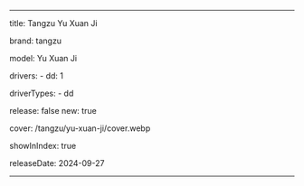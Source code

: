 ---

title: Tangzu Yu Xuan Ji

brand: tangzu

model: Yu Xuan Ji

drivers: 
    - dd: 1

driverTypes:
    - dd 
    
release: false 
new: true

cover: /tangzu/yu-xuan-ji/cover.webp

showInIndex: true

releaseDate: 2024-09-27

---